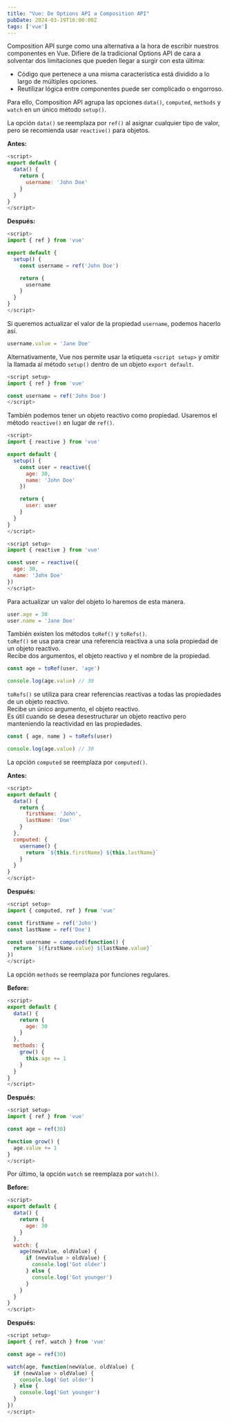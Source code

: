 ```yaml
---
title: "Vue: De Options API a Composition API"
pubDate: 2024-03-19T16:00:00Z
tags: ['vue']
---
```

Composition API surge como una alternativa a la hora de escribir nuestros componentes en Vue. Difiere de la tradicional Options API de cara a solventar dos limitaciones que pueden llegar a surgir con esta última:

* Código que pertenece a una misma característica está dividido a lo largo de múltiples opciones.
* Reutilizar lógica entre componentes puede ser complicado o engorroso.

Para ello, Composition API agrupa las opciones `data()`, `computed`, `methods` y `watch` en un único método `setup()`.

La opción `data()` se reemplaza por `ref()` al asignar cualquier tipo de valor, pero se recomienda usar `reactive()` para objetos.

**Antes:**
```javascript
<script>
export default {
  data() {
    return {
      username: 'John Doe'
    }
  }
}
</script>
```
**Después:**
```javascript
<script>
import { ref } from 'vue'

export default {
  setup() {
    const username = ref('John Doe')

    return {
      username
    }
  }
}
</script>
```

Si queremos actualizar el valor de la propiedad `username`, podemos hacerlo así.
```javascript
username.value = 'Jane Doe'
```

Alternativamente, Vue nos permite usar la etiqueta `<script setup>` y omitir la llamada al método `setup()` dentro de un objeto `export default`.
```javascript
<script setup>
import { ref } from 'vue'

const username = ref('John Doe')
</script>
```

También podemos tener un objeto reactivo como propiedad. Usaremos el método `reactive()` en lugar de `ref()`.
```javascript
<script>
import { reactive } from 'vue'

export default {
  setup() {
    const user = reactive({
      age: 30,
      name: 'John Doe'
    })

    return {
      user: user
    }
  }
}
</script>
```
```javascript
<script setup>
import { reactive } from 'vue'

const user = reactive({
  age: 30,
  name: 'John Doe'
})
</script>
```

Para actualizar un valor del objeto lo haremos de esta manera.
```javascript
user.age = 30
user.name = 'Jane Doe'
```

También existen los métodos `toRef()` y `toRefs()`.  
`toRef()` se usa para crear una referencia reactiva a una sola propiedad de un objeto reactivo.  
Recibe dos argumentos, el objeto reactivo y el nombre de la propiedad.
```javascript
const age = toRef(user, 'age')

console.log(age.value) // 30
```
`toRefs()` se utiliza para crear referencias reactivas a todas las propiedades de un objeto reactivo.  
Recibe un único argumento, el objeto reactivo.  
Es útil cuando se desea desestructurar un objeto reactivo pero manteniendo la reactividad en las propiedades.
```javascript
const { age, name } = toRefs(user)

console.log(age.value) // 30
```

La opción `computed` se reemplaza por `computed()`.

**Antes:**
```javascript
<script>
export default {
  data() {
    return {
      firstName: 'John',
      lastName: 'Doe'
    }
  },
  computed: {
    username() {
      return `${this.firstName} ${this.lastName}`
    }
  }
}
</script>
```
**Después:**
```javascript
<script setup>
import { computed, ref } from 'vue'

const firstName = ref('John')
const lastName = ref('Doe')

const username = computed(function() {
  return `${firstName.value} ${lastName.value}`
})
</script>
```

La opción `methods` se reemplaza por funciones regulares.

**Before:**
```javascript
<script>
export default {
  data() {
    return {
      age: 30
    }
  },
  methods: {
    grow() {
      this.age += 1
    }
  }
}
</script>
```
**Después:**
```javascript
<script setup>
import { ref } from 'vue'

const age = ref(30)

function grow() {
  age.value += 1
}
</script>
```

Por último, la opción `watch` se reemplaza por `watch()`.

**Before:**
```javascript
<script>
export default {
  data() {
    return {
      age: 30
    }
  },
  watch: {
    age(newValue, oldValue) {
      if (newValue > oldValue) {
        console.log('Got older')
      } else {
        console.log('Got younger')
      }
    }
  }
}
</script>
```
**Después:**
```javascript
<script setup>
import { ref, watch } from 'vue'

const age = ref(30)

watch(age, function(newValue, oldValue) {
  if (newValue > oldValue) {
    console.log('Got older')
  } else {
    console.log('Got younger')
  }
})
</script>
```